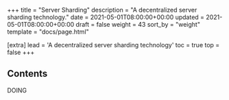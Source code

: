 +++
title = "Server Sharding"
description = "A decentralized server sharding technology."
date = 2021-05-01T08:00:00+00:00
updated = 2021-05-01T08:00:00+00:00
draft = false
weight = 43
sort_by = "weight"
template = "docs/page.html"

[extra]
lead = 'A decentralized server sharding technology'
toc = true
top = false
+++

## Contents
DOING
